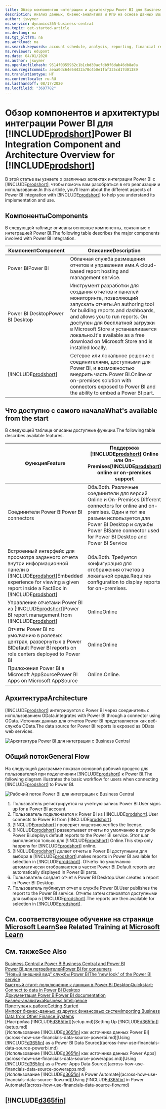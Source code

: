 ```yaml
---
title: Обзор компонентов интеграции и архитектуры Power BI для Business Central | Документация Майкрософт
description: Анализ данных, бизнес-аналитика и КПЭ на основе данных Business Central становятся проще благодаря приложениям Business Central для Power BI.
author: jswymer
ms.service: dynamics365-business-central
ms.topic: get-started-article
ms.devlang: na
ms.tgt_pltfrm: na
ms.workload: na
ms.search.keywords: account schedule, analysis, reporting, financial report, business intelligence, KPI
ms.reviewer: edupont
ms.date: 04/01/2020
ms.author: jswymer
ms.openlocfilehash: 9514f0355932c1b1cbd30acfdb9f6dab46db8a0a
ms.sourcegitcommit: aeaa0dc64e54432a70c4b0e1faf325cd17d01389
ms.translationtype: HT
ms.contentlocale: ru-RU
ms.lasthandoff: 08/17/2020
ms.locfileid: "3697782"
---
```

# <a name="power-bi-integration-component-and-architecture-overview-for-prodshort"></a><span data-ttu-id="3b183-103">Обзор компонентов и архитектуры интеграции Power BI для [!INCLUDE[prodshort](includes/prodshort.md)]</span><span class="sxs-lookup"><span data-stu-id="3b183-103">Power BI Integration Component and Architecture Overview for [!INCLUDE[prodshort](includes/prodshort.md)]</span></span>

<span data-ttu-id="3b183-104">В этой статье вы узнаете о различных аспектах интеграции Power BI с [!INCLUDE[prodshort](includes/prodshort.md)], чтобы помочь вам разобраться в его реализации и использовании.</span><span class="sxs-lookup"><span data-stu-id="3b183-104">In this article, you'll learn about the different aspects of Power BI integration with [!INCLUDE[prodshort](includes/prodshort.md)] to help you understand its implementation and use.</span></span>

## <a name="components"></a><span data-ttu-id="3b183-105">Компоненты</span><span class="sxs-lookup"><span data-stu-id="3b183-105">Components</span></span>

<span data-ttu-id="3b183-106">В следующей таблице описаны основные компоненты, связанные с интеграцией Power BI.</span><span class="sxs-lookup"><span data-stu-id="3b183-106">The following table describes the major components involved with Power BI integration.</span></span>

|<span data-ttu-id="3b183-107">Компонент</span><span class="sxs-lookup"><span data-stu-id="3b183-107">Component</span></span>|<span data-ttu-id="3b183-108">Описание</span><span class="sxs-lookup"><span data-stu-id="3b183-108">Description</span></span>|
|---------|-----------|
|<span data-ttu-id="3b183-109">Power BI</span><span class="sxs-lookup"><span data-stu-id="3b183-109">Power BI</span></span>|<span data-ttu-id="3b183-110">Облачная служба размещения отчетов и управления ими.</span><span class="sxs-lookup"><span data-stu-id="3b183-110">A cloud-based report hosting and management service.</span></span>|
|<span data-ttu-id="3b183-111">Power BI Desktop</span><span class="sxs-lookup"><span data-stu-id="3b183-111">Power BI Desktop</span></span>|<span data-ttu-id="3b183-112">Инструмент разработки для создания отчетов и панелей мониторинга, позволяющий запускать отчеты.</span><span class="sxs-lookup"><span data-stu-id="3b183-112">An authoring tool for building reports and dashboards, and allows you to run reports.</span></span> <span data-ttu-id="3b183-113">Он доступен для бесплатной загрузки в Microsoft Store и устанавливается локально.</span><span class="sxs-lookup"><span data-stu-id="3b183-113">It's available as a free download on Microsoft Store and is installed locally.</span></span>|
|[!INCLUDE[prodshort](includes/prodshort.md)]|<span data-ttu-id="3b183-114">Сетевое или локальное решение с соединителями, доступными для Power BI, и возможностью внедрить часть Power BI.</span><span class="sxs-lookup"><span data-stu-id="3b183-114">Online or on-premises solution with connectors exposed to Power BI and the ability to embed a Power BI part.</span></span>|

## <a name="whats-available-from-the-start"></a><span data-ttu-id="3b183-115">Что доступно с самого начала</span><span class="sxs-lookup"><span data-stu-id="3b183-115">What's available from the start</span></span>

<span data-ttu-id="3b183-116">В следующей таблице описаны доступные функции.</span><span class="sxs-lookup"><span data-stu-id="3b183-116">The following table describes available features.</span></span>

|<span data-ttu-id="3b183-117">Функция</span><span class="sxs-lookup"><span data-stu-id="3b183-117">Feature</span></span>|<span data-ttu-id="3b183-118">Поддержка [!INCLUDE[prodshort](includes/prodshort.md)] Online или On-Premises</span><span class="sxs-lookup"><span data-stu-id="3b183-118">[!INCLUDE[prodshort](includes/prodshort.md)] online or on-premises support</span></span>|
|-------|---------------------|
|<span data-ttu-id="3b183-119">Соединители Power BI</span><span class="sxs-lookup"><span data-stu-id="3b183-119">Power BI connectors</span></span>|<span data-ttu-id="3b183-120">Оба.</span><span class="sxs-lookup"><span data-stu-id="3b183-120">Both.</span></span> <span data-ttu-id="3b183-121">Различные соединители для версий Online и On-Premises.</span><span class="sxs-lookup"><span data-stu-id="3b183-121">Different connectors for online and on-premises.</span></span> <span data-ttu-id="3b183-122">Один и тот же разъем используется для Power BI Desktop и службы Power BI</span><span class="sxs-lookup"><span data-stu-id="3b183-122">Same connector used for Power BI Desktop and Power BI Service</span></span> |
|<span data-ttu-id="3b183-123">Встроенный интерфейс для просмотра заданного отчета внутри информационной панели в [!INCLUDE[prodshort](includes/prodshort.md)]</span><span class="sxs-lookup"><span data-stu-id="3b183-123">Embedded experience for viewing a given report inside a FactBox in [!INCLUDE[prodshort](includes/prodshort.md)]</span></span>|<span data-ttu-id="3b183-124">Оба.</span><span class="sxs-lookup"><span data-stu-id="3b183-124">Both.</span></span> <span data-ttu-id="3b183-125">Требуется конфигурация для отображения отчетов в локальной среде.</span><span class="sxs-lookup"><span data-stu-id="3b183-125">Requires configuration to display reports for on-premises.</span></span>|
|<span data-ttu-id="3b183-126">Управление отчетами Power BI из [!INCLUDE[prodshort](includes/prodshort.md)]</span><span class="sxs-lookup"><span data-stu-id="3b183-126">Power BI report management from [!INCLUDE[prodshort](includes/prodshort.md)]</span></span>|<span data-ttu-id="3b183-127">Online</span><span class="sxs-lookup"><span data-stu-id="3b183-127">Online</span></span>|
|<span data-ttu-id="3b183-128">Отчеты Power BI по умолчанию в ролевых центрах, развернутых в Power BI</span><span class="sxs-lookup"><span data-stu-id="3b183-128">Default Power BI reports on role centers deployed to Power BI</span></span>|<span data-ttu-id="3b183-129">Online</span><span class="sxs-lookup"><span data-stu-id="3b183-129">Online</span></span>|
|<span data-ttu-id="3b183-130">Приложения Power BI в Microsoft AppSource</span><span class="sxs-lookup"><span data-stu-id="3b183-130">Power BI Apps on Microsoft AppSource</span></span>|<span data-ttu-id="3b183-131">Online.</span><span class="sxs-lookup"><span data-stu-id="3b183-131">Online.</span></span>|

## <a name="architecture"></a><span data-ttu-id="3b183-132">Архитектура</span><span class="sxs-lookup"><span data-stu-id="3b183-132">Architecture</span></span>

[!INCLUDE[prodshort](includes/prodshort.md)] <span data-ttu-id="3b183-133">интегрируется с Power BI через соединитель с использованием OData.</span><span class="sxs-lookup"><span data-stu-id="3b183-133">integrates with Power BI through a connector using OData.</span></span> <span data-ttu-id="3b183-134">Источник данных для отчетов Power BI представляется как веб-служба OData.</span><span class="sxs-lookup"><span data-stu-id="3b183-134">The data source for Power BI reports is exposed as OData web services.</span></span>

![Архитектура Power BI для интеграции с Business Central](./media/power-bi-architecture.png)

## <a name="general-flow"></a><span data-ttu-id="3b183-136">Общий поток</span><span class="sxs-lookup"><span data-stu-id="3b183-136">General Flow</span></span>

<span data-ttu-id="3b183-137">На следующей диаграмме показан основной рабочий процесс для пользователей при подключении [!INCLUDE[prodshort](includes/prodshort.md)] к Power BI.</span><span class="sxs-lookup"><span data-stu-id="3b183-137">The following diagram illustrates the basic workflow for users when connecting [!INCLUDE[prodshort](includes/prodshort.md)] to Power BI.</span></span>

![Рабочий поток Power BI для интеграции с Business Central](./media/power-bi-flow.png)

1. <span data-ttu-id="3b183-139">Пользователь регистрируется на учетную запись Power BI.</span><span class="sxs-lookup"><span data-stu-id="3b183-139">User signs up for a Power BI account.</span></span>
2. <span data-ttu-id="3b183-140">Пользователь подключается к Power BI из [!INCLUDE[prodshort](includes/prodshort.md)].</span><span class="sxs-lookup"><span data-stu-id="3b183-140">User connects to Power BI from [!INCLUDE[prodshort](includes/prodshort.md)].</span></span>
3. [!INCLUDE[prodshort](includes/prodshort.md)] <span data-ttu-id="3b183-141">проверяет лицензию.</span><span class="sxs-lookup"><span data-stu-id="3b183-141">verifies the license.</span></span>
4. [!INCLUDE[prodshort](includes/prodshort.md)] <span data-ttu-id="3b183-142">развертывает отчеты по умолчанию в службе Power BI.</span><span class="sxs-lookup"><span data-stu-id="3b183-142">deploys default reports to the Power BI service.</span></span> <span data-ttu-id="3b183-143">Этот шаг выполняется только для [!INCLUDE[prodshort](includes/prodshort.md)] Online.</span><span class="sxs-lookup"><span data-stu-id="3b183-143">This step only happens for [!INCLUDE[prodshort](includes/prodshort.md)] online.</span></span>
5. [!INCLUDE[prodshort](includes/prodshort.md)] <span data-ttu-id="3b183-144">делает отчеты в Power BI доступными для выбора в [!INCLUDE[prodshort](includes/prodshort.md)].</span><span class="sxs-lookup"><span data-stu-id="3b183-144">makes reports in Power BI available for selection in [!INCLUDE[prodshort](includes/prodshort.md)].</span></span> <span data-ttu-id="3b183-145">Отчеты по умолчанию автоматически отображаются в частях Power BI.</span><span class="sxs-lookup"><span data-stu-id="3b183-145">Default reports are automatically displayed in Power BI parts.</span></span>
6. <span data-ttu-id="3b183-146">Пользователь создает отчет в Power BI Desktop.</span><span class="sxs-lookup"><span data-stu-id="3b183-146">User creates a report in Power BI Desktop.</span></span>
7. <span data-ttu-id="3b183-147">Пользователь публикует отчет в службе Power BI.</span><span class="sxs-lookup"><span data-stu-id="3b183-147">User publishes the report to the Power BI service.</span></span> <span data-ttu-id="3b183-148">Отчеты затем становятся доступными для выбора в [!INCLUDE[prodshort](includes/prodshort.md)].</span><span class="sxs-lookup"><span data-stu-id="3b183-148">The reports are then available for selection in [!INCLUDE[prodshort](includes/prodshort.md)].</span></span>

## <a name="see-related-training-at-microsoft-learn"></a><span data-ttu-id="3b183-149">См. соответствующее обучение на странице [Microsoft Learn](/learn/modules/configure-powerbi-excel-dynamics-365-business-central/index)</span><span class="sxs-lookup"><span data-stu-id="3b183-149">See Related Training at [Microsoft Learn](/learn/modules/configure-powerbi-excel-dynamics-365-business-central/index)</span></span>

## <a name="see-also"></a><span data-ttu-id="3b183-150">См. также</span><span class="sxs-lookup"><span data-stu-id="3b183-150">See Also</span></span>

[<span data-ttu-id="3b183-151">Business Central и Power BI</span><span class="sxs-lookup"><span data-stu-id="3b183-151">Business Central and Power BI</span></span>](admin-powerbi.md)  
[<span data-ttu-id="3b183-152">Power BI для потребителей</span><span class="sxs-lookup"><span data-stu-id="3b183-152">Power BI for consumers</span></span>](/power-bi/consumer/end-user-consumer)  
[<span data-ttu-id="3b183-153">"Новый внешний вид" службы Power BI</span><span class="sxs-lookup"><span data-stu-id="3b183-153">The 'new look' of the Power BI service</span></span>](/power-bi/service-new-look)  
[<span data-ttu-id="3b183-154">Быстрый старт: подключение к данным в Power BI Desktop</span><span class="sxs-lookup"><span data-stu-id="3b183-154">Quickstart: Connect to data in Power BI Desktop</span></span>](/power-bi/desktop-quickstart-connect-to-data)  
[<span data-ttu-id="3b183-155">Документация Power BI</span><span class="sxs-lookup"><span data-stu-id="3b183-155">Power BI documentation</span></span>](/power-bi/)  
[<span data-ttu-id="3b183-156">Бизнес-аналитика</span><span class="sxs-lookup"><span data-stu-id="3b183-156">Business Intelligence</span></span>](bi.md)  
[<span data-ttu-id="3b183-157">Приступая к работе</span><span class="sxs-lookup"><span data-stu-id="3b183-157">Getting Started</span></span>](product-get-started.md)  
[<span data-ttu-id="3b183-158">Импорт бизнес-данных из других финансовых систем</span><span class="sxs-lookup"><span data-stu-id="3b183-158">Importing Business Data from Other Finance Systems</span></span>](across-import-data-configuration-packages.md)  
<span data-ttu-id="3b183-159">[Настройка [!INCLUDE[d365fin](includes/d365fin_md.md)]](setup.md)</span><span class="sxs-lookup"><span data-stu-id="3b183-159">[Setting Up [!INCLUDE[d365fin](includes/d365fin_md.md)]](setup.md)</span></span>  
<span data-ttu-id="3b183-160">[Использование [!INCLUDE[d365fin](includes/d365fin_md.md)] как источника данных Power BI](across-how-use-financials-data-source-powerbi.md)</span><span class="sxs-lookup"><span data-stu-id="3b183-160">[Using [!INCLUDE[d365fin](includes/d365fin_md.md)] as a Power BI Data Source](across-how-use-financials-data-source-powerbi.md)</span></span>  
<span data-ttu-id="3b183-161">[Использование [!INCLUDE[d365fin](includes/d365fin_md.md)] как источника данных Power Apps](across-how-use-financials-data-source-powerapps.md)</span><span class="sxs-lookup"><span data-stu-id="3b183-161">[Using [!INCLUDE[d365fin](includes/d365fin_md.md)] as a Power Apps Data Source](across-how-use-financials-data-source-powerapps.md)</span></span>  
<span data-ttu-id="3b183-162">[Использование [!INCLUDE[d365fin](includes/d365fin_md.md)] в Power Automate](across-how-use-financials-data-source-flow.md)</span><span class="sxs-lookup"><span data-stu-id="3b183-162">[Using [!INCLUDE[d365fin](includes/d365fin_md.md)] in Power Automate](across-how-use-financials-data-source-flow.md)</span></span>  

## [!INCLUDE[d365fin](includes/free_trial_md.md)]  
